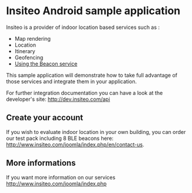 # Insiteo Android sample application

Insiteo is a provider of indoor location based services such as :

- Map rendering
- Location
- Itinerary
- Geofencing 
- [Using the Beacon service](readme/BEACON.md)

This sample application will demonstrate how to take full advantage of those services and integrate them in your application.

For further integration documentation you can have a look at the developer's site: http://dev.insiteo.com/api

## Create your account

If you wish to evaluate indoor location in your own building, you can order our test pack including 8 BLE beacons here:
http://www.insiteo.com/joomla/index.php/en/contact-us.

## More informations

If you want more information on our services http://www.insiteo.com/joomla/index.php





